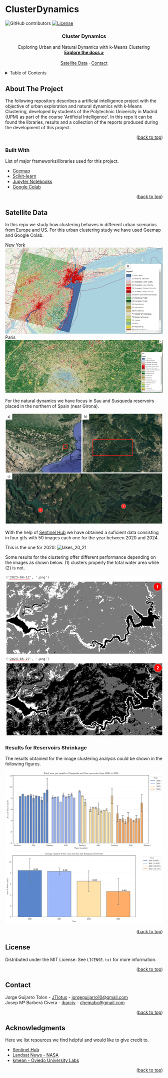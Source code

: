 # ClusterDynamics


<a name="readme-top"></a>

![GitHub contributors](https://img.shields.io/github/contributors/jbarciv/DrowsyDrive-Alert)
[![License](https://img.shields.io/badge/License-MIT-blue.svg)](https://opensource.org/licenses/MIT)
<br />
<div align="center">
  
  <h3 align="center">Cluster Dynamics</h3>

  <p align="center">
    Exploring Urban and Natural Dynamics with k-Means Clustering
    <br />
    <a href="https://github.com/jbarciv/ClusterDynamics/tree/main/project_report"><strong>Explore the docs »</strong></a>
    <br />
    <br />
    <a href="#satellite-data">Satellite Data</a>
    ·
    <a href="#contact">Contact</a>
  </p>
</div>



<!-- TABLE OF CONTENTS -->
<details>
  <summary>Table of Contents</summary>
  <ol>
    <li>
      <a href="#about-the-project">About The Project</a>
      <ul>
        <li><a href="#built-with">Built With</a></li>
      </ul>
    </li>
    <li>
      <a href="#getting-started">Getting Started</a>
      <ul>
        <li><a href="#prerequisites">Prerequisites</a></li>
        <li><a href="#installation">Installation</a></li>
      </ul>
    </li>
    <li><a href="#usage">Usage</a></li>
    <li><a href="#license">License</a></li>
    <li><a href="#contact">Contact</a></li>
    <li><a href="#acknowledgments">Acknowledgments</a></li>
  </ol>
</details>



<!-- ABOUT THE PROJECT -->
## About The Project

The following repository describes a artificial intelligence project with the objective of urban exploration and natural dynamics with k-Means Clustering, developed by students of the Polytechnic University in Madrid (UPM) as part of the course 'Artificial Intelligence'. In this repo it can be found the libraries, results and a collection of the reports produced during the development of this project.

<p align="right">(<a href="#readme-top">back to top</a>)</p>


### Built With

List of major frameworks/libraries used for this project. 

* [Geemap](https://geemap.org/)
* [Scikit-learn](https://scikit-learn.org/stable/)
* [Jupyter Notebooks](https://jupyter.org/)
* [Google Colab](https://colab.research.google.com/?hl=es)


<p align="right">(<a href="#readme-top">back to top</a>)</p>


<!-- USAGE EXAMPLES -->
## Satellite Data

 In this repo we study how clustering behaves in different urban scenarios from Europe and US. For this urban clustering study we have used Geemap and Google Colab.

New York
![Urban Scenarios - New York](./figs/NewYork.jpg)
Paris
![Urban Scenarios - Paris](./figs/Paris.jpg)

For the natural dynamics we have focus in Sau and Susqueda reservoirs placed in the northern of Spain (near Girona).

![Natural Scenarios](./figs/reservoir_place.png)

With the help of [Sentinel Hub](https://www.sentinel-hub.com/) we have obtained a suficient data consisting in four gifs with 50 images each one for the year between 2020 and 2024.

This is the one for 2020:
![lakes_20_21](./src/data/lakes_20_21.gif)

Some results for the clustering offer different performance depending on the images as shown below. (1) clusters properly the total water area while (2) is not.

![k_3](./figs/k_3.png)

### Results for Reservoirs Shrinkage

The results obtained for the image clustering analysis could be shown in the following figures.

![Sentinel Hub gifs](./figs/bar_plot_1.png)
![Sentinel Hub gifs](./figs/bar_plot_5.png)

<p align="right">(<a href="#readme-top">back to top</a>)</p>



<!-- LICENSE -->
## License

Distributed under the MIT License. See `LICENSE.txt` for more information.

<p align="right">(<a href="#readme-top">back to top</a>)</p>


<!-- CONTACT -->
## Contact

Jorge Guijarro Tolon - [JTlotus](https://github.com/JTlotus) - jorgeguijarro10@gmail.com\
Josep Mª Barberá Civera - [jbarciv](https://github.com/jbarciv) - chemabc@gmail.com

<p align="right">(<a href="#readme-top">back to top</a>)</p>


<!-- ACKNOWLEDGMENTS -->
## Acknowledgments

Here we list resources we find helpful and would like to give credit to.

* [Sentinel Hub](https://www.sentinel-hub.com/)
* [Landsat News - NASA](https://landsat.visibleearth.nasa.gov/view.php?id=151257)
* [kmean - Oviedo University Labs](https://www.unioviedo.es/compnum/labs/new/kmeans.html)


<p align="right">(<a href="#readme-top">back to top</a>)</p>
